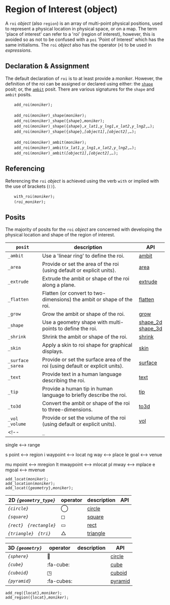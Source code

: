 # Region of Interest (object)
A `roi` *object* (also `region`) is an array of multi-point physical positions, used to represent a physical location in physical space, or on a map.  The term 'place of interest' can refer to a 'roi' (region of interest), however, this is avoided so as not to be confused with a `poi` 'Point of Interest' which has the same initialisms. The `roi` *object* also has the operator (`⌘`) to be used in *expressions*. 

## Declaration & Assignment
The default declaration of `roi` is to at least provide a *moniker*. However, the definition of the roi can be assigned or declared using either: the [`shape`](../../metaphysic/funct/shape.md) posit; or, the [`ambit`](../../metaphysic/obj/ambit.md) posit.  There are various signatures for the `shape` and `ambit` posits.

&nbsp;&nbsp;&nbsp;&nbsp;&nbsp;&nbsp; `add_roi(`*`moniker`*`);`<br><br>
&nbsp;&nbsp;&nbsp;&nbsp;&nbsp;&nbsp; `add_roi(`*`moniker`*`)_shape(`*`moniker`*`);`<br>
&nbsp;&nbsp;&nbsp;&nbsp;&nbsp;&nbsp; `add_roi(`*`moniker`*`)_shape({`*`shape`*`},`*`moniker`*`);`<br>
&nbsp;&nbsp;&nbsp;&nbsp;&nbsp;&nbsp; `add_roi(`*`moniker`*`)_shape({`*`shape`*`},`*`x_lat1`*`,`*`y_lng1`*`,`*`x_lat2`*`,`*`y_lng2`*`,`*`…`*`);`<br>
&nbsp;&nbsp;&nbsp;&nbsp;&nbsp;&nbsp; `add_roi(`*`moniker`*`)_shape({`*`shape`*`},`*`[object1]`*`,`*`[object2]`*`,`*`…`*`);`<br><br>
&nbsp;&nbsp;&nbsp;&nbsp;&nbsp;&nbsp; `add_roi(`*`moniker`*`)_ambit(`*`moniker`*`);`<br>
&nbsp;&nbsp;&nbsp;&nbsp;&nbsp;&nbsp; `add_roi(`*`moniker`*`)_ambit(`*`x_lat1`*`,`*`y_lng1`*`,`*`x_lat2`*`,`*`y_lng2`*`,`*`…`*`);`<br>
&nbsp;&nbsp;&nbsp;&nbsp;&nbsp;&nbsp; `add_roi(`*`moniker`*`)_ambit(`*`[object1]`*`,`*`[object2]`*`,`*`…`*`);`<br>

## Referencing
Referencing the `roi` *object* is achieved using the verb `with` or  implied with the use of brackets (`()`).

&nbsp;&nbsp;&nbsp;&nbsp;&nbsp;&nbsp; `with_roi(`*`moniker`*`);`<br>
&nbsp;&nbsp;&nbsp;&nbsp;&nbsp;&nbsp; `(`*`roi_moniker`*`);`

## Posits
The majority of posits for the `roi` *object* are concerned with developing the physical location and shape of the region of interest.

| `posit` | description | API |
| --- | --- | --- |
| <a name="_ambit"></a> `_ambit` | Use a 'linear ring' to define the roi. | [ambit](#ambit) |
| <a name="_area"></a> `_area` | Provide or set the area of the roi (using default or explicit units). | [area](#area) |
| <a name="_extrude"></a> `_extrude` | Extrude the ambit or shape of the roi along a plane. | [extrude](#extrude) |
| <a name="_flatten"></a> `_flatten` | Flatten (or convert to two-dimensions) the ambit or shape of the roi. | [flatten](#flatten) |
| <a name="_grow"></a> `_grow` | Grow the ambit or shape of the roi. | [grow](#grow) |
| <a name="_shape"></a> `_shape` | Use a geometry shape with multi-points to define the roi. | [shape_2d](#shape_2d)<br>[shape_3d](#shape_3d) | 
| <a name="_shrink"></a> `_shrink` | Shrink the ambit or shape of the roi. | [shrink](#shrink) |
| <a name="_skin"></a> `_skin` | Apply a skin to roi shape for graphical displays. | [skin](#skin) |
| <a name="_surface"></a> `_surface` &nbsp; `_sarea` | Provide or set the surface area of the roi (using default or explicit units). | [surface](#surface) |
| <a name="_text"></a> `_text` | Provide text in a human language describing the roi.  | [text](#text) |
| <a name="_tip"></a> `_tip` | Provide a human tip in human language to briefly describe the roi. | [tip](#tip) |
| <a name="_to3d"></a> `_to3d` | Convert the ambit or shape of the roi to three-dimensions. | [to3d](#to3d) |
| <a name="_volume"></a> `_vol` &nbsp; `_volume` | Provide or set the volume of the roi (using default or explicit units). | [vol](#vol) |
<!--| <a name=""></a> `_` |  | [](#) |-->


single <--> range

s   point <--> region
i   waypoint <--> locat
ng  way <--> place
le  goal <--> venue

mu  mpoint <--> mregion
lt  mwaypoint <--> mlocat
pl  mway <--> mplace
e   mgoal <--> mvenue 

`add_locat(`*`moniker`*`);`<br>
`add_location(`*`moniker`*`);`<br>
`add_locat({`*`geometry`*`},`*`moniker`*`);`


| 2D *`{geometry_type}`* | operator | description | API |
| --- | --- | --- | --- |
| *`{circle}`* | ◯ | [circle](../../abstract/dt/circle.md) |
| *`{square}`* | ◻ | [square](../../abstract/dt/square.md) |
| *`{rect}`* &nbsp; *`{rectangle}`*| ▭ | [rect](../../abstract/dt/rect.md) |
| *`{triangle}`* &nbsp; *`{tri}`* | △ | [triangle](../../abstract/dt/tri.md) |


| 3D *`{geometry}`* | operator | description | API |
| --- | --- | --- | -- |
| *`{sphere}`* | 🏀 | | [circle](../../abstract/dt/circle.md) |
| *`{cube}`* | :fa-cube: | | [cube](../../abstract/dt/cube.md) |
| *`{cuboid}`* | ◳ |  | [cuboid](../../abstract/dt/cuboid.md) |
| *`{pyramid}`* | :fa-cubes: | | [pyramid](../../abstract/dt/pyramid.md) |













`add_reg({locat},`*`moniker`*`);`<br>
`add_region({locat},`*`moniker`*`);`<br>



